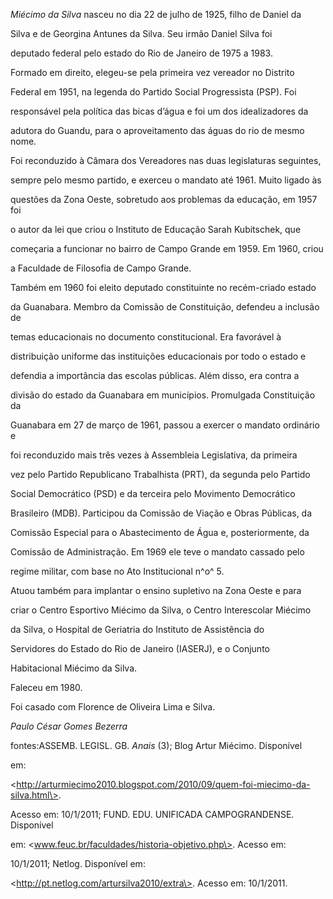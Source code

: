 

*Miécimo da Silva* nasceu no dia 22 de julho de 1925, filho de Daniel da

Silva e de Georgina Antunes da Silva. Seu irmão Daniel Silva foi

deputado federal pelo estado do Rio de Janeiro de 1975 a 1983.



Formado em direito, elegeu-se pela primeira vez vereador no Distrito

Federal em 1951, na legenda do Partido Social Progressista (PSP). Foi

responsável pela política das bicas d’água e foi um dos idealizadores da

adutora do Guandu, para o aproveitamento das águas do rio de mesmo nome.

Foi reconduzido à Câmara dos Vereadores nas duas legislaturas seguintes,

sempre pelo mesmo partido, e exerceu o mandato até 1961. Muito ligado às

questões da Zona Oeste, sobretudo aos problemas da educação, em 1957 foi

o autor da lei que criou o Instituto de Educação Sarah Kubitschek, que

começaria a funcionar no bairro de Campo Grande em 1959. Em 1960, criou

a Faculdade de Filosofia de Campo Grande.



Também em 1960 foi eleito deputado constituinte no recém-criado estado

da Guanabara. Membro da Comissão de Constituição, defendeu a inclusão de

temas educacionais no documento constitucional. Era favorável à

distribuição uniforme das instituições educacionais por todo o estado e

defendia a importância das escolas públicas. Além disso, era contra a

divisão do estado da Guanabara em municípios. Promulgada Constituição da

Guanabara em 27 de março de 1961, passou a exercer o mandato ordinário e

foi reconduzido mais três vezes à Assembleia Legislativa, da primeira

vez pelo Partido Republicano Trabalhista (PRT), da segunda pelo Partido

Social Democrático (PSD) e da terceira pelo Movimento Democrático

Brasileiro (MDB). Participou da Comissão de Viação e Obras Públicas, da

Comissão Especial para o Abastecimento de Água e, posteriormente, da

Comissão de Administração. Em 1969 ele teve o mandato cassado pelo

regime militar, com base no Ato Institucional n^o^ 5.



Atuou também para implantar o ensino supletivo na Zona Oeste e para

criar o Centro Esportivo Miécimo da Silva, o Centro Interescolar Miécimo

da Silva, o Hospital de Geriatria do Instituto de Assistência do

Servidores do Estado do Rio de Janeiro (IASERJ), e o Conjunto

Habitacional Miécimo da Silva.



Faleceu em 1980.



Foi casado com Florence de Oliveira Lima e Silva.



*Paulo César Gomes Bezerra*



fontes:ASSEMB. LEGISL. GB. *Anais* (3); Blog Artur Miécimo. Disponível

em:

\<http://arturmiecimo2010.blogspot.com/2010/09/quem-foi-miecimo-da-silva.html\>.

Acesso em: 10/1/2011; FUND. EDU. UNIFICADA CAMPOGRANDENSE. Disponível

em: \<www.feuc.br/faculdades/historia-objetivo.php\>. Acesso em:

10/1/2011; Netlog. Disponível em:

\<http://pt.netlog.com/artursilva2010/extra\>. Acesso em: 10/1/2011.

